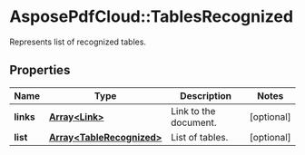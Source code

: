 ﻿# AsposePdfCloud::TablesRecognized
Represents list of recognized tables.

## Properties
Name | Type | Description | Notes
------------ | ------------- | ------------- | -------------
**links** | [**Array&lt;Link&gt;**](Link.md) | Link to the document. | [optional] 
**list** | [**Array&lt;TableRecognized&gt;**](TableRecognized.md) | List of tables. | [optional] 


